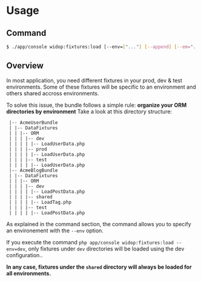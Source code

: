 # Usage

## Command

``` bash
$ ./app/console widop:fixtures:load [--env=["..."] [--append] [--em="..."] [--purge-with-truncate]
```

## Overview

In most application, you need different fixtures in your prod, dev & test environments.
Some of these fixtures will be specific to an environment and others shared accross environments.

To solve this issue, the bundle follows a simple rule: **organize your ORM directories by environment**
Take a look at this directory structure:

```
 |-- AcmeUserBundle
 | |-- DataFixtures
 | | |-- ORM
 | | | |-- dev
 | | | | |-- LoadUserData.php
 | | | |-- prod
 | | | | |-- LoadUserData.php
 | | | |-- test
 | | | | |-- LoadUserData.php
 |-- AcmeBlogBundle
 | |-- DataFixtures
 | | |-- ORM
 | | | |-- dev
 | | | | |-- LoadPostData.php
 | | | |-- shared
 | | | | |-- LoadTag.php
 | | | |-- test
 | | | | |-- LoadPostData.php
```

As explained in the command section, the command allows you to specify an environement with the `--env` option.

If you execute the command `php app/console widop:fixtures:load --env=dev`, only fixtures under
`dev` directories will be loaded using the dev configuration..

**In any case, fixtures under the `shared` directory will always be loaded for all environments.**
